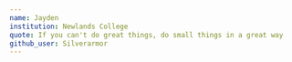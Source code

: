 ```yaml
---
name: Jayden
institution: Newlands College
quote: If you can't do great things, do small things in a great way
github_user: Silverarmor
---
```

